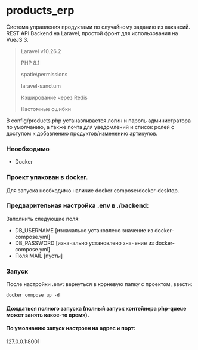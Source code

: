 # products_erp
Система управления продуктами по случайному заданию из вакансий.
REST API Backend на Laravel, простой фронт для использования на VueJS 3.

>Laravel v10.26.2
> 
>PHP 8.1
>
>spatie\permissions
>
>laravel-sanctum
>
>Кэширование через Redis
>
>Кастомные ошибки

В config/products.php устанавливается логин и пароль администратора по умолчанию, а также почта для уведомлений и список ролей с доступом к добавлению продуктов/изменению артикулов.

### Неообходимо

* Docker
### Проект упакован в docker.
Для запуска необходимо наличие docker compose/docker-desktop.

### Предварительная настройка .env в ./backend:
Заполнить следующие поля:
* DB_USERNAME [изначально установлено значение из docker-compose.yml]
* DB_PASSWORD [изначально установлено значение из docker-compose.yml]
* Поля MAIL [пусты]

### Запуск
После настройки .env: вернуться в корневую папку с проектом, ввести:
```
docker compose up -d
```
#### Дождаться полного запуска (полный запуск контейнера php-queue может занять какое-то время).
#### По умолчанию запуск настроен на адрес и порт:
127.0.0.1:8001
